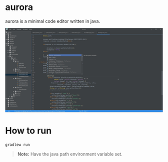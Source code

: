 # aurora
aurora is a minimal code editor written in java.

![aurora](snaps/aurora_snap01.jpg)
# How to run
```
gradlew run
```

>**Note:** Have the java path environment variable set.
